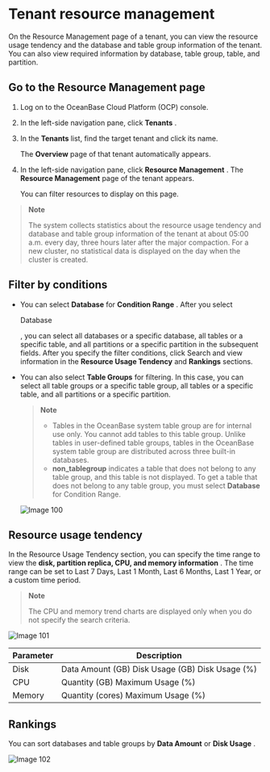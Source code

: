 Tenant resource management
===============================================

On the Resource Management page of a tenant, you can view the resource usage tendency and the database and table group information of the tenant. You can also view required information by database, table group, table, and partition.

Go to the Resource Management page
-------------------------------------------------------

1. Log on to the OceanBase Cloud Platform (OCP) console.

2. In the left-side navigation pane, click **Tenants** .

3. In the **Tenants** list, find the target tenant and click its name.

   The **Overview** page of that tenant automatically appears.

4. In the left-side navigation pane, click **Resource Management** . The **Resource Management** page of the tenant appears.

   You can filter resources to display on this page.

> **Note**
>
> The system collects statistics about the resource usage tendency and database and table group information of the tenant at about 05:00 a.m. every day, three hours later after the major compaction. For a new cluster, no statistical data is displayed on the day when the cluster is created.

**Filter by conditions**
---------------------------------------------

* You can select **Database** for **Condition Range** . After you select

  Database

  , you can select all databases or a specific database, all tables or a specific table, and all partitions or a specific partition in the subsequent fields. After you specify the filter conditions, click Search and view information in the **Resource Usage Tendency** and **Rankings** sections.
  
* You can also select **Table Groups** for filtering. In this case, you can select all table groups or a specific table group, all tables or a specific table, and all partitions or a specific partition.

  > **Note**
  >
  > * Tables in the OceanBase system table group are for internal use only. You cannot add tables to this table group. Unlike tables in user-defined table groups, tables in the OceanBase system table group are distributed across three built-in databases.
  > * **non_tablegroup** indicates a table that does not belong to any table group, and this table is not displayed. To get a table that does not belong to any table group, you must select **Database** for Condition Range.

  ![Image 100](https://help-static-aliyun-doc.aliyuncs.com/assets/img/en-US/6324633561/p440479.png)
  
**Resource usage tendency**
------------------------------------------------

In the Resource Usage Tendency section, you can specify the time range to view the **disk, partition replica, CPU, and memory information** . The time range can be set to Last 7 Days, Last 1 Month, Last 6 Months, Last 1 Year, or a custom time period.

> **Note**
>
> The CPU and memory trend charts are displayed only when you do not specify the search criteria.

![Image 101](https://help-static-aliyun-doc.aliyuncs.com/assets/img/en-US/6324633561/p440480.png)

| **Parameter** |                                 **Description**                                 |
|---------------|---------------------------------------------------------------------------------|
| Disk          | Data Amount (GB) Disk Usage (GB) Disk Usage (%) |
| CPU           | Quantity (GB) Maximum Usage (%)                                 |
| Memory        | Quantity (cores) Maximum Usage (%)                              |

**Rankings**
---------------------------------

You can sort databases and table groups by **Data Amount** or **Disk Usage** .

![Image 102](https://help-static-aliyun-doc.aliyuncs.com/assets/img/en-US/7324633561/p440481.png)
